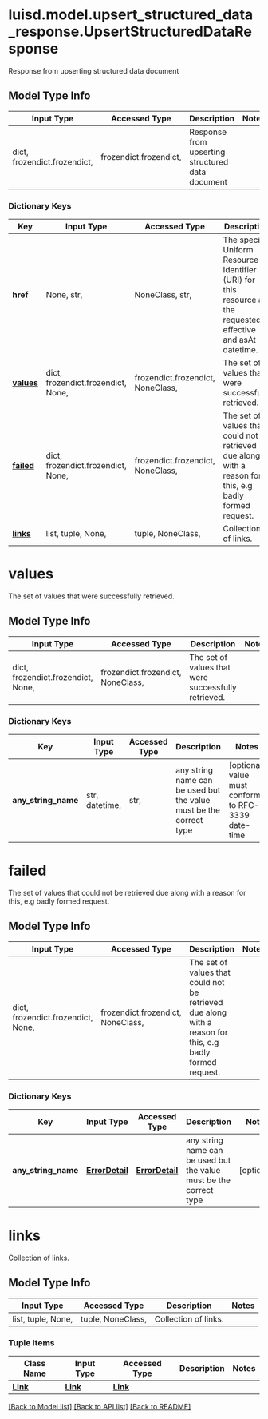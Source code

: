 # luisd.model.upsert_structured_data_response.UpsertStructuredDataResponse

Response from upserting structured data document

## Model Type Info
Input Type | Accessed Type | Description | Notes
------------ | ------------- | ------------- | -------------
dict, frozendict.frozendict,  | frozendict.frozendict,  | Response from upserting structured data document | 

### Dictionary Keys
Key | Input Type | Accessed Type | Description | Notes
------------ | ------------- | ------------- | ------------- | -------------
**href** | None, str,  | NoneClass, str,  | The specific Uniform Resource Identifier (URI) for this resource at the requested effective and asAt datetime. | [optional] 
**[values](#values)** | dict, frozendict.frozendict, None,  | frozendict.frozendict, NoneClass,  | The set of values that were successfully retrieved. | [optional] 
**[failed](#failed)** | dict, frozendict.frozendict, None,  | frozendict.frozendict, NoneClass,  | The set of values that could not be retrieved due along with a reason for this, e.g badly formed request. | [optional] 
**[links](#links)** | list, tuple, None,  | tuple, NoneClass,  | Collection of links. | [optional] 

# values

The set of values that were successfully retrieved.

## Model Type Info
Input Type | Accessed Type | Description | Notes
------------ | ------------- | ------------- | -------------
dict, frozendict.frozendict, None,  | frozendict.frozendict, NoneClass,  | The set of values that were successfully retrieved. | 

### Dictionary Keys
Key | Input Type | Accessed Type | Description | Notes
------------ | ------------- | ------------- | ------------- | -------------
**any_string_name** | str, datetime,  | str,  | any string name can be used but the value must be the correct type | [optional] value must conform to RFC-3339 date-time

# failed

The set of values that could not be retrieved due along with a reason for this, e.g badly formed request.

## Model Type Info
Input Type | Accessed Type | Description | Notes
------------ | ------------- | ------------- | -------------
dict, frozendict.frozendict, None,  | frozendict.frozendict, NoneClass,  | The set of values that could not be retrieved due along with a reason for this, e.g badly formed request. | 

### Dictionary Keys
Key | Input Type | Accessed Type | Description | Notes
------------ | ------------- | ------------- | ------------- | -------------
**any_string_name** | [**ErrorDetail**](ErrorDetail.md) | [**ErrorDetail**](ErrorDetail.md) | any string name can be used but the value must be the correct type | [optional] 

# links

Collection of links.

## Model Type Info
Input Type | Accessed Type | Description | Notes
------------ | ------------- | ------------- | -------------
list, tuple, None,  | tuple, NoneClass,  | Collection of links. | 

### Tuple Items
Class Name | Input Type | Accessed Type | Description | Notes
------------- | ------------- | ------------- | ------------- | -------------
[**Link**](Link.md) | [**Link**](Link.md) | [**Link**](Link.md) |  | 

[[Back to Model list]](../../README.md#documentation-for-models) [[Back to API list]](../../README.md#documentation-for-api-endpoints) [[Back to README]](../../README.md)

